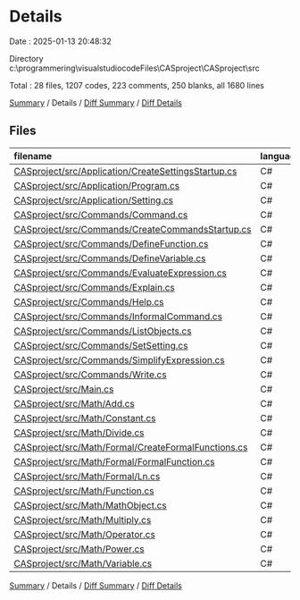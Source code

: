 # Details

Date : 2025-01-13 20:48:32

Directory c:\\programmering\\visualstudiocodeFiles\\CASproject\\CASproject\\src

Total : 28 files,  1207 codes, 223 comments, 250 blanks, all 1680 lines

[Summary](results.md) / Details / [Diff Summary](diff.md) / [Diff Details](diff-details.md)

## Files
| filename | language | code | comment | blank | total |
| :--- | :--- | ---: | ---: | ---: | ---: |
| [CASproject/src/Application/CreateSettingsStartup.cs](/CASproject/src/Application/CreateSettingsStartup.cs) | C# | 38 | 0 | 1 | 39 |
| [CASproject/src/Application/Program.cs](/CASproject/src/Application/Program.cs) | C# | 102 | 37 | 18 | 157 |
| [CASproject/src/Application/Setting.cs](/CASproject/src/Application/Setting.cs) | C# | 49 | 15 | 10 | 74 |
| [CASproject/src/Commands/Command.cs](/CASproject/src/Commands/Command.cs) | C# | 150 | 47 | 44 | 241 |
| [CASproject/src/Commands/CreateCommandsStartup.cs](/CASproject/src/Commands/CreateCommandsStartup.cs) | C# | 117 | 8 | 4 | 129 |
| [CASproject/src/Commands/DefineFunction.cs](/CASproject/src/Commands/DefineFunction.cs) | C# | 19 | 0 | 3 | 22 |
| [CASproject/src/Commands/DefineVariable.cs](/CASproject/src/Commands/DefineVariable.cs) | C# | 20 | 0 | 3 | 23 |
| [CASproject/src/Commands/EvaluateExpression.cs](/CASproject/src/Commands/EvaluateExpression.cs) | C# | 13 | 0 | 2 | 15 |
| [CASproject/src/Commands/Explain.cs](/CASproject/src/Commands/Explain.cs) | C# | 57 | 13 | 17 | 87 |
| [CASproject/src/Commands/Help.cs](/CASproject/src/Commands/Help.cs) | C# | 15 | 0 | 3 | 18 |
| [CASproject/src/Commands/InformalCommand.cs](/CASproject/src/Commands/InformalCommand.cs) | C# | 10 | 3 | 2 | 15 |
| [CASproject/src/Commands/ListObjects.cs](/CASproject/src/Commands/ListObjects.cs) | C# | 75 | 3 | 11 | 89 |
| [CASproject/src/Commands/SetSetting.cs](/CASproject/src/Commands/SetSetting.cs) | C# | 15 | 0 | 3 | 18 |
| [CASproject/src/Commands/SimplifyExpression.cs](/CASproject/src/Commands/SimplifyExpression.cs) | C# | 9 | 0 | 2 | 11 |
| [CASproject/src/Commands/Write.cs](/CASproject/src/Commands/Write.cs) | C# | 38 | 6 | 10 | 54 |
| [CASproject/src/Main.cs](/CASproject/src/Main.cs) | C# | 31 | 1 | 3 | 35 |
| [CASproject/src/Math/Add.cs](/CASproject/src/Math/Add.cs) | C# | 64 | 13 | 15 | 92 |
| [CASproject/src/Math/Constant.cs](/CASproject/src/Math/Constant.cs) | C# | 19 | 4 | 8 | 31 |
| [CASproject/src/Math/Divide.cs](/CASproject/src/Math/Divide.cs) | C# | 32 | 10 | 10 | 52 |
| [CASproject/src/Math/Formal/CreateFormalFunctions.cs](/CASproject/src/Math/Formal/CreateFormalFunctions.cs) | C# | 23 | 0 | 2 | 25 |
| [CASproject/src/Math/Formal/FormalFunction.cs](/CASproject/src/Math/Formal/FormalFunction.cs) | C# | 20 | 0 | 3 | 23 |
| [CASproject/src/Math/Formal/Ln.cs](/CASproject/src/Math/Formal/Ln.cs) | C# | 22 | 3 | 12 | 37 |
| [CASproject/src/Math/Function.cs](/CASproject/src/Math/Function.cs) | C# | 37 | 3 | 6 | 46 |
| [CASproject/src/Math/MathObject.cs](/CASproject/src/Math/MathObject.cs) | C# | 52 | 12 | 15 | 79 |
| [CASproject/src/Math/Multiply.cs](/CASproject/src/Math/Multiply.cs) | C# | 68 | 13 | 16 | 97 |
| [CASproject/src/Math/Operator.cs](/CASproject/src/Math/Operator.cs) | C# | 63 | 19 | 11 | 93 |
| [CASproject/src/Math/Power.cs](/CASproject/src/Math/Power.cs) | C# | 29 | 9 | 9 | 47 |
| [CASproject/src/Math/Variable.cs](/CASproject/src/Math/Variable.cs) | C# | 20 | 4 | 7 | 31 |

[Summary](results.md) / Details / [Diff Summary](diff.md) / [Diff Details](diff-details.md)